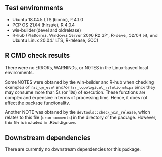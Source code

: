 ## Test environments
* Ubuntu 18.04.5 LTS (bionic), R 4.1.0
* POP OS 21.04 (hirsute), R 4.0.4
* win-builder (devel and oldrelease)
* R-hub (Platforms:	Windows Server 2008 R2 SP1, R-devel, 32/64 bit; and Ubuntu Linux 20.04.1 LTS, R-release, GCC)

## R CMD check results
There were no ERRORs, WARNINGs, or NOTES in the Linux-based local environments.

Some NOTES were obtained by the win-builder and R-hub when checking examples of `fsi_qw_eval` and/or `fsr_topological_relationships` since they may consume more than 5s (or 10s) of execution. These functions are complex and expensive in terms of processing time. Hence, it does not affect the package functionality.

Another NOTE was obtained by the `devtools::check_win_release`, which relates to this file (`cran-comments`) in the directory of the package. However, this file is included in .Rbuildignore.

## Downstream dependencies
There are currently no downstream dependencies for this package.